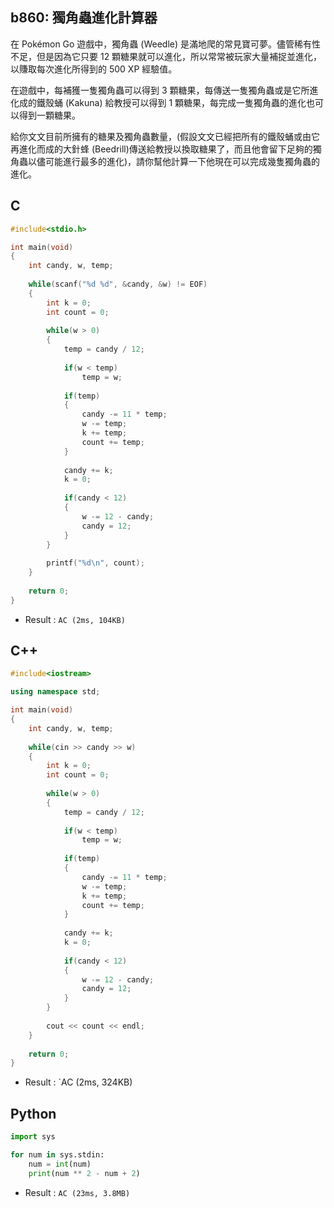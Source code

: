 ## b860: 獨角蟲進化計算器
在 Pokémon Go 遊戲中，獨角蟲 (Weedle) 是滿地爬的常見寶可夢。儘管稀有性不足，但是因為它只要 12 顆糖果就可以進化，所以常常被玩家大量補捉並進化，以賺取每次進化所得到的 500 XP 經驗值。

在遊戲中，每補獲一隻獨角蟲可以得到 3 顆糖果，每傳送一隻獨角蟲或是它所進化成的鐵殼蛹 (Kakuna) 給教授可以得到 1 顆糖果，每完成一隻獨角蟲的進化也可以得到一顆糖果。

給你文文目前所擁有的糖果及獨角蟲數量，(假設文文已經把所有的鐵殼蛹或由它再進化而成的大針蜂 (Beedrill)傳送給教授以換取糖果了，而且他會留下足夠的獨角蟲以儘可能進行最多的進化)，請你幫他計算一下他現在可以完成幾隻獨角蟲的進化。

## C
```C
#include<stdio.h>

int main(void)
{
	int candy, w, temp;
	
	while(scanf("%d %d", &candy, &w) != EOF)
	{
		int k = 0;
		int count = 0;
		
		while(w > 0)
		{
			temp = candy / 12;
			
			if(w < temp)
				temp = w;
			
			if(temp)
			{
				candy -= 11 * temp;
				w -= temp;
				k += temp;
				count += temp;
			}
			
			candy += k;
			k = 0;
			
			if(candy < 12)
			{
				w -= 12 - candy;
				candy = 12;
			}
		}
		
		printf("%d\n", count);
	}
	
	return 0;
}
```
 * Result : `AC (2ms, 104KB)`

## C++
```C++
#include<iostream>

using namespace std;

int main(void)
{
	int candy, w, temp;
	
	while(cin >> candy >> w)
	{
		int k = 0;
		int count = 0;
		
		while(w > 0)
		{
			temp = candy / 12;
			
			if(w < temp)
				temp = w;
			
			if(temp)
			{
				candy -= 11 * temp;
				w -= temp;
				k += temp;
				count += temp;
			}
			
			candy += k;
			k = 0;
			
			if(candy < 12)
			{
				w -= 12 - candy;
				candy = 12;
			}
		}
		
		cout << count << endl;
	}
	
	return 0;
}
```
 * Result : `AC (2ms, 324KB)
## Python
```python
import sys

for num in sys.stdin:
    num = int(num)
    print(num ** 2 - num + 2)
```
 * Result : `AC (23ms, 3.8MB)`
